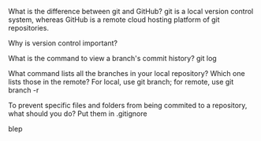 What is the difference between git and GitHub? git is a local version control system, whereas GitHub is a remote cloud hosting platform of git repositories. 

Why is version control important?

What is the command to view a branch's commit history? git log 

What command lists all the branches in your local repository? Which one lists those in the remote? For local, use git branch; for remote, use git branch -r

To prevent specific files and folders from being commited to a repository, what should you do? Put them in .gitignore 

blep